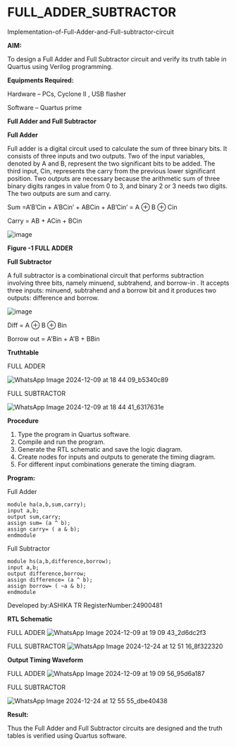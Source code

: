 # FULL_ADDER_SUBTRACTOR

Implementation-of-Full-Adder-and-Full-subtractor-circuit

**AIM:**

To design a Full Adder and Full Subtractor circuit and verify its truth table in Quartus using Verilog programming.

**Equipments Required:**

Hardware – PCs, Cyclone II , USB flasher

Software – Quartus prime

**Full Adder and Full Subtractor**

**Full Adder**

Full adder is a digital circuit used to calculate the sum of three binary bits. It consists of three inputs and two outputs. Two of the input variables, denoted by A and B, represent the two significant bits to be added. The third input, Cin, represents the carry from the previous lower significant position. Two outputs are necessary because the arithmetic sum of three binary digits ranges in value from 0 to 3, and binary 2 or 3 needs two digits. The two outputs are sum and carry.

Sum =A’B’Cin + A’BCin’ + ABCin + AB’Cin’ = A ⊕ B ⊕ Cin 

Carry = AB + ACin + BCin

![image](https://github.com/naavaneetha/FULL_ADDER_SUBTRACTOR/assets/154305477/0f30ba51-5ffb-4198-845f-18e054f675e7)

**Figure -1 FULL ADDER**

**Full Subtractor**

A full subtractor is a combinational circuit that performs subtraction involving three bits, namely minuend, subtrahend, and borrow-in . It accepts three inputs: minuend, subtrahend and a borrow bit and it produces two outputs: difference and borrow.

![image](https://github.com/naavaneetha/FULL_ADDER_SUBTRACTOR/assets/154305477/02b24f51-ab51-4304-9ad6-7b81ffc1ead5)

Diff = A ⊕ B ⊕ Bin 

Borrow out = A'Bin + A'B + BBin

**Truthtable**

FULL ADDER

![WhatsApp Image 2024-12-09 at 18 44 09_b5340c89](https://github.com/user-attachments/assets/a430a082-9c71-42b1-89c4-56ae319b0f32)

FULL SUBTRACTOR

![WhatsApp Image 2024-12-09 at 18 44 41_6317631e](https://github.com/user-attachments/assets/708d892f-5039-4ec3-8d72-dde8f882fbb0)



**Procedure**

1. Type the program in Quartus software. 
2. Compile and run the program. 
3. Generate the RTL schematic and save the logic diagram. 
4. Create nodes for inputs and outputs to generate the timing diagram.
5. For different input combinations generate the timing diagram.


**Program:**

Full Adder

```
module ha(a,b,sum,carry);
input a,b;
output sum,carry;
assign sum= (a ^ b);
assign carry= ( a & b);
endmodule
```

Full Subtractor
```
module hs(a,b,difference,borrow);
input a,b;
output difference,borrow;
assign difference= (a ^ b);
assign borrow= ( ~a & b);
endmodule
```

Developed by:ASHIKA TR RegisterNumber:24900481

**RTL Schematic**

FULL ADDER
![WhatsApp Image 2024-12-09 at 19 09 43_2d6dc2f3](https://github.com/user-attachments/assets/2a4bd80d-b011-42d1-9f67-6e6d3b661977)

FULL SUBTRACTOR
![WhatsApp Image 2024-12-24 at 12 51 16_8f322320](https://github.com/user-attachments/assets/fa37313c-7b21-4da1-b393-201cee5ca4f9)







**Output Timing Waveform**

FULL ADDER
![WhatsApp Image 2024-12-09 at 19 09 56_95d6a187](https://github.com/user-attachments/assets/ed3dc5c0-14e3-45ab-a4b9-8b87565de6ae)

FULL SUBTRACTOR

![WhatsApp Image 2024-12-24 at 12 55 55_dbe40438](https://github.com/user-attachments/assets/36b80a5d-731b-43a9-806a-ef240d154154)







**Result:**

Thus the Full Adder and Full Subtractor circuits are designed and the truth tables is verified using Quartus software.



